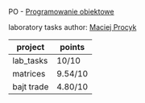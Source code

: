 PO - [Programowanie obiektowe](https://usosweb.mimuw.edu.pl/kontroler.php?_action=katalog2/przedmioty/pokazPrzedmiot&kod=1000-212bPO)

laboratory tasks author: [Maciej Procyk](https://usosweb.mimuw.edu.pl/kontroler.php?_action=katalog2/osoby/pokazOsobe&os_id=364863)

|project|points|
|---|---|
|lab_tasks|10/10|
|matrices|9.54/10|
|bajt trade|4.80/10|
